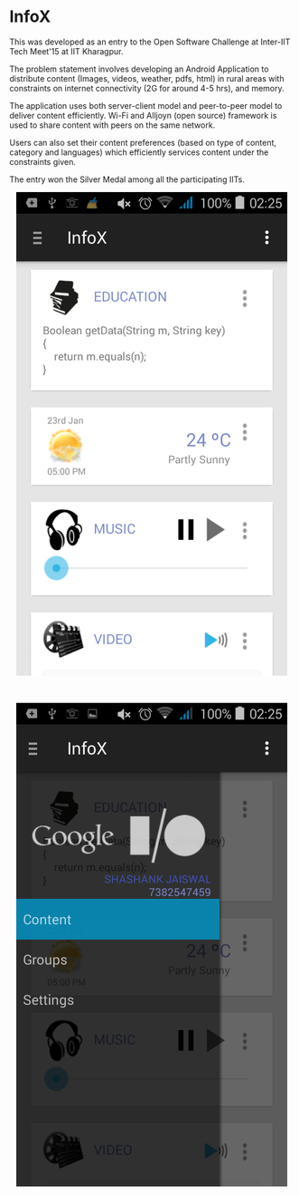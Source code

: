 # InfoX 
This was developed as an entry to the Open Software Challenge at Inter-IIT Tech Meet'15 at IIT Kharagpur.

The problem statement involves developing an Android Application to distribute content (Images, videos, weather, pdfs, html) in rural areas with constraints on internet connectivity (2G for around 4-5 hrs), and memory.

The application uses both server-client model and peer-to-peer model to deliver content efficiently. Wi-Fi and Alljoyn (open source) framework is used to share content with peers on the same network.

Users can also set their content preferences (based on type of content, category and languages) which efficiently services content under the constraints given.

The entry won the Silver Medal among all the participating IITs.

<p align="center">
  <img src="https://github.com/achiever202/InfoX/blob/master/android/screenshots/mainActivity.png?raw=true" alt="Main Activity"/>
</p>
</br>
<p align="center">
  <img src="https://github.com/achiever202/InfoX/blob/master/android/screenshots/leftMenu.png?raw=true" alt="Left Menu"/>
</p>





